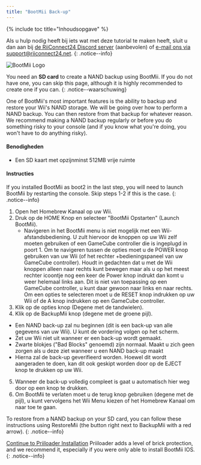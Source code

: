 ```yaml
---
title: "BootMii Back-up"
---
```


{% include toc title="Inhoudsopgave" %}

Als u hulp nodig heeft bij iets wat met deze tutorial te maken heeft, sluit u dan aan bij [de RiiConnect24 Discord server](https://discord.gg/b4Y7jfD) (aanbevolen) of [e-mail ons via support@riiconnect24.net](mailto:support@riiconnect24.net).
{: .notice--info}

![BootMii Logo](/images/bootmii.png)

You need an **SD card** to create a NAND backup using BootMii. If you do not have one, you can skip this page, although it is highly recommended to create one if you can.
{: .notice--waarschuwing}

One of BootMii's most important features is the ability to backup and restore your Wii's NAND storage. We will be going over how to perform a NAND backup. You can then restore from that backup for whatever reason. We recommend making a NAND backup regularly or before you do something risky to your console (and if you know what you're doing, you won't have to do anything risky).

#### Benodigheden
* Een SD kaart met opzijnminst 512MB vrije ruimte

#### Instructies
If you installed BootMii as boot2 in the last step, you will need to launch BootMii by restarting the console. Skip steps 1-2 if this is the case.
{: .notice--info}
1. Open het Homebrew Kanaal op uw Wii.
2. Druk op de HOME Knop en selecteer "BootMii Opstarten" (Launch BootMii).
   - Navigeren in het BootMii menu is niet mogelijk met een Wii-afstandsbediening. U zult hiervoor de knoppen op uw Wii zelf moeten gebruiken of een GameCube controller die is ingeplugd in poort 1. Om te navigeren tussen de opties moet u de POWER knop gebruiken van uw Wii (of het rechter +bedieningspaneel van uw GameCube controller). Houdt in gedachten dat u met de Wii knoppen alleen naar rechts kunt bewegen maar als u op het meest rechter icoontje nog een keer de Power knop indrukt dan komt u weer helemaal links aan. Dit is niet van toepassing op een GameCube controller, u kunt daar gewoon naar links en naar rechts. Om een opties te selecteren moet u de RESET knop indrukken op uw Wii of de A knop indrukken op een GameCube controller.
3. Klik op de opties knop (Degene met de tandwielen).
4. Klik op de BackupMii knop (degene met de groene pijl).
- Een NAND back-up zal nu beginnen (dit is een back-up van alle gegevens van uw Wii). U kunt de vordering volgen op het scherm.
- Zet uw Wii niet uit wanneer er een back-up wordt gemaakt.
- Zwarte blokjes ("Bad Blocks" genoemd) zijn normaal. Maakt u zich geen zorgen als u deze ziet wanneer u een NAND back-up maakt
- Hierna zal de back-up geverifieerd worden. Hoewel dit wordt aangeraden te doen, kan dit ook geskipt worden door op de EJECT knop te drukken op uw Wii.
5. Wanneer de back-up volledig compleet is gaat u automatisch hier weg door op een knop te drukken.
6. Om BootMii te verlaten moet u de terug knop gebruiken (degene met de pijl), u kunt vervolgens het Wii Menu kiezen of het Homebrew Kanaal om naar toe te gaan.

To restore from a NAND backup on your SD card, you can follow these instructions using RestoreMii (the button right next to BackupMii with a red arrow).
{: .notice--info}

[Continue to Priiloader Installation](priiloader) Priiloader adds a level of brick protection, and we recommend it, especially if you were only able to install BootMii IOS.
{: .notice--info}
